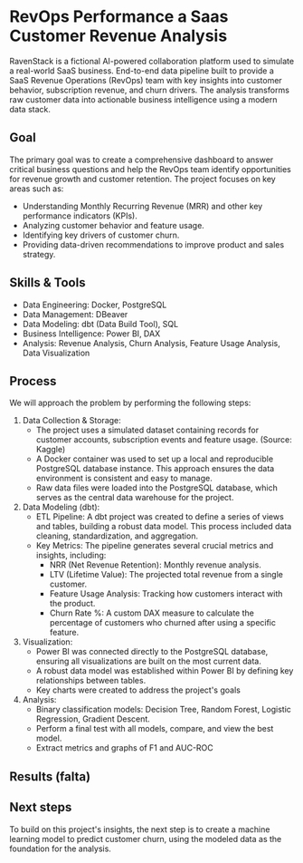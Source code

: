 # RevOps Performance a Saas Customer Revenue Analysis
RavenStack is a fictional AI-powered collaboration platform used to simulate a real-world SaaS business. End-to-end data pipeline built to provide a SaaS Revenue Operations (RevOps) team with key insights into customer behavior, subscription revenue, and churn drivers. The analysis transforms raw customer data into actionable business intelligence using a modern data stack.

## Goal
The primary goal was to create a comprehensive dashboard to answer critical business questions and help the RevOps team identify opportunities for revenue growth and customer retention. The project focuses on key areas such as:
  - Understanding Monthly Recurring Revenue (MRR) and other key performance indicators (KPIs).
  - Analyzing customer behavior and feature usage.
  - Identifying key drivers of customer churn.
  - Providing data-driven recommendations to improve product and sales strategy.

## Skills & Tools
- Data Engineering: Docker, PostgreSQL   
- Data Management: DBeaver    
- Data Modeling: dbt (Data Build Tool), SQL    
- Business Intelligence: Power BI, DAX    
- Analysis: Revenue Analysis, Churn Analysis, Feature Usage Analysis, Data Visualization

## Process
We will approach the problem by performing the following steps:    
     
  1. Data Collection & Storage:
     - The project uses a simulated dataset containing records for customer accounts, subscription events and feature usage. (Source: Kaggle)
     - A Docker container was used to set up a local and reproducible PostgreSQL database instance. This approach ensures the data environment is consistent and easy to manage.  
     - Raw data files were loaded into the PostgreSQL database, which serves as the central data warehouse for the project. 
  2. Data Modeling (dbt):
     - ETL Pipeline: A dbt project was created to define a series of views and tables, building a robust data model. This process included data cleaning, standardization, and aggregation.     
     - Key Metrics: The pipeline generates several crucial metrics and insights, including: 
       - NRR (Net Revenue Retention): Monthly revenue analysis.
       - LTV (Lifetime Value): The projected total revenue from a single customer.
       - Feature Usage Analysis: Tracking how customers interact with the product.
       - Churn Rate %: A custom DAX measure to calculate the percentage of customers who churned after using a specific feature.
  3. Visualization:
     - Power BI was connected directly to the PostgreSQL database, ensuring all visualizations are built on the most current data.
     - A robust data model was established within Power BI by defining key relationships between tables.
     - Key charts were created to address the project's goals
  4. Analysis:
     - Binary classification models: Decision Tree, Random Forest, Logistic Regression, Gradient Descent.
     - Perform a final test with all models, compare, and view the best model.
     - Extract metrics and graphs of F1 and AUC-ROC

## Results (falta)


## Next steps
To build on this project's insights, the next step is to create a machine learning model to predict customer churn, using the modeled data as the foundation for the analysis.
